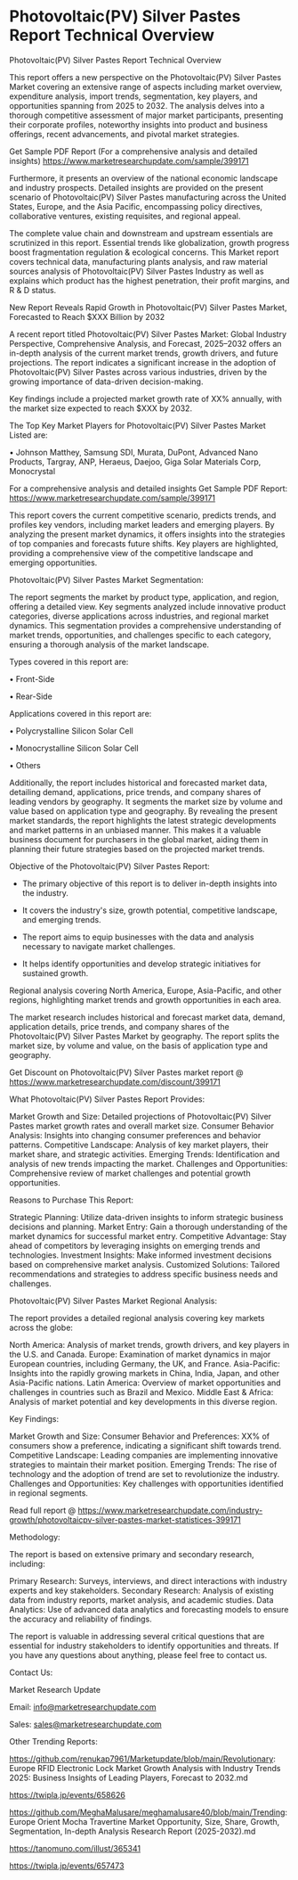 # Photovoltaic(PV) Silver Pastes Report Technical Overview
Photovoltaic(PV) Silver Pastes Report Technical Overview

This report offers a new perspective on the Photovoltaic(PV) Silver Pastes Market covering an extensive range of aspects including market overview, expenditure analysis, import trends, segmentation, key players, and opportunities spanning from 2025 to 2032. The analysis delves into a thorough competitive assessment of major market participants, presenting their corporate profiles, noteworthy insights into product and business offerings, recent advancements, and pivotal market strategies.

Get Sample PDF Report (For a comprehensive analysis and detailed insights) https://www.marketresearchupdate.com/sample/399171

Furthermore, it presents an overview of the national economic landscape and industry prospects. Detailed insights are provided on the present scenario of Photovoltaic(PV) Silver Pastes manufacturing across the United States, Europe, and the Asia Pacific, encompassing policy directives, collaborative ventures, existing requisites, and regional appeal.

The complete value chain and downstream and upstream essentials are scrutinized in this report. Essential trends like globalization, growth progress boost fragmentation regulation & ecological concerns. This Market report covers technical data, manufacturing plants analysis, and raw material sources analysis of Photovoltaic(PV) Silver Pastes Industry as well as explains which product has the highest penetration, their profit margins, and R & D status.

New Report Reveals Rapid Growth in Photovoltaic(PV) Silver Pastes Market, Forecasted to Reach $XXX Billion by 2032

A recent report titled Photovoltaic(PV) Silver Pastes Market: Global Industry Perspective, Comprehensive Analysis, and Forecast, 2025–2032 offers an in-depth analysis of the current market trends, growth drivers, and future projections. The report indicates a significant increase in the adoption of Photovoltaic(PV) Silver Pastes across various industries, driven by the growing importance of data-driven decision-making.

Key findings include a projected market growth rate of XX% annually, with the market size expected to reach $XXX by 2032.

The Top Key Market Players for Photovoltaic(PV) Silver Pastes Market Listed are:

• Johnson Matthey, Samsung SDI, Murata, DuPont, Advanced Nano Products, Targray, ANP, Heraeus, Daejoo, Giga Solar Materials Corp, Monocrystal

For a comprehensive analysis and detailed insights Get Sample PDF Report: https://www.marketresearchupdate.com/sample/399171

This report covers the current competitive scenario, predicts trends, and profiles key vendors, including market leaders and emerging players. By analyzing the present market dynamics, it offers insights into the strategies of top companies and forecasts future shifts. Key players are highlighted, providing a comprehensive view of the competitive landscape and emerging opportunities.

Photovoltaic(PV) Silver Pastes Market Segmentation:

The report segments the market by product type, application, and region, offering a detailed view. Key segments analyzed include innovative product categories, diverse applications across industries, and regional market dynamics. This segmentation provides a comprehensive understanding of market trends, opportunities, and challenges specific to each category, ensuring a thorough analysis of the market landscape.

Types covered in this report are:

• Front-Side

• Rear-Side

Applications covered in this report are:

• Polycrystalline Silicon Solar Cell

• Monocrystalline Silicon Solar Cell

• Others

Additionally, the report includes historical and forecasted market data, detailing demand, applications, price trends, and company shares of leading vendors by geography. It segments the market size by volume and value based on application type and geography. By revealing the present market standards, the report highlights the latest strategic developments and market patterns in an unbiased manner. This makes it a valuable business document for purchasers in the global market, aiding them in planning their future strategies based on the projected market trends.

Objective of the Photovoltaic(PV) Silver Pastes Report:

- The primary objective of this report is to deliver in-depth insights into the industry.

- It covers the industry's size, growth potential, competitive landscape, and emerging trends.

- The report aims to equip businesses with the data and analysis necessary to navigate market challenges.

- It helps identify opportunities and develop strategic initiatives for sustained growth.

Regional analysis covering North America, Europe, Asia-Pacific, and other regions, highlighting market trends and growth opportunities in each area.

The market research includes historical and forecast market data, demand, application details, price trends, and company shares of the Photovoltaic(PV) Silver Pastes Market by geography. The report splits the market size, by volume and value, on the basis of application type and geography.

Get Discount on Photovoltaic(PV) Silver Pastes market report @ https://www.marketresearchupdate.com/discount/399171

What Photovoltaic(PV) Silver Pastes Report Provides:

Market Growth and Size: Detailed projections of Photovoltaic(PV) Silver Pastes market growth rates and overall market size.
Consumer Behavior Analysis: Insights into changing consumer preferences and behavior patterns.
Competitive Landscape: Analysis of key market players, their market share, and strategic activities.
Emerging Trends: Identification and analysis of new trends impacting the market.
Challenges and Opportunities: Comprehensive review of market challenges and potential growth opportunities.

Reasons to Purchase This Report:

Strategic Planning: Utilize data-driven insights to inform strategic business decisions and planning.
Market Entry: Gain a thorough understanding of the market dynamics for successful market entry.
Competitive Advantage: Stay ahead of competitors by leveraging insights on emerging trends and technologies.
Investment Insights: Make informed investment decisions based on comprehensive market analysis.
Customized Solutions: Tailored recommendations and strategies to address specific business needs and challenges.

Photovoltaic(PV) Silver Pastes Market Regional Analysis:

The report provides a detailed regional analysis covering key markets across the globe:

North America: Analysis of market trends, growth drivers, and key players in the U.S. and Canada.
Europe: Examination of market dynamics in major European countries, including Germany, the UK, and France.
Asia-Pacific: Insights into the rapidly growing markets in China, India, Japan, and other Asia-Pacific nations.
Latin America: Overview of market opportunities and challenges in countries such as Brazil and Mexico.
Middle East & Africa: Analysis of market potential and key developments in this diverse region.

Key Findings:

Market Growth and Size:
Consumer Behavior and Preferences: XX% of consumers show a preference, indicating a significant shift towards trend.
Competitive Landscape: Leading companies are implementing innovative strategies to maintain their market position.
Emerging Trends: The rise of technology and the adoption of trend are set to revolutionize the industry.
Challenges and Opportunities: Key challenges with opportunities identified in regional segments.

Read full report @ https://www.marketresearchupdate.com/industry-growth/photovoltaicpv-silver-pastes-market-statistices-399171

Methodology:

The report is based on extensive primary and secondary research, including:

Primary Research: Surveys, interviews, and direct interactions with industry experts and key stakeholders.
Secondary Research: Analysis of existing data from industry reports, market analysis, and academic studies.
Data Analytics: Use of advanced data analytics and forecasting models to ensure the accuracy and reliability of findings.

The report is valuable in addressing several critical questions that are essential for industry stakeholders to identify opportunities and threats. If you have any questions about anything, please feel free to contact us.

Contact Us:

Market Research Update

Email: info@marketresearchupdate.com

Sales: sales@marketresearchupdate.com

Other Trending Reports:

https://github.com/renukap7961/Marketupdate/blob/main/Revolutionary: Europe RFID Electronic Lock Market Growth Analysis with Industry Trends 2025: Business Insights of Leading Players, Forecast to 2032.md

https://twipla.jp/events/658626

https://github.com/MeghaMalusare/meghamalusare40/blob/main/Trending: Europe Orient Mocha Travertine Market Opportunity, Size, Share, Growth, Segmentation, In-depth Analysis Research Report (2025-2032).md

https://tanomuno.com/illust/365341

https://twipla.jp/events/657473

